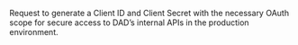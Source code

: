 Request to generate a Client ID and Client Secret with the necessary OAuth scope for secure access to DAD’s internal APIs in the production environment.